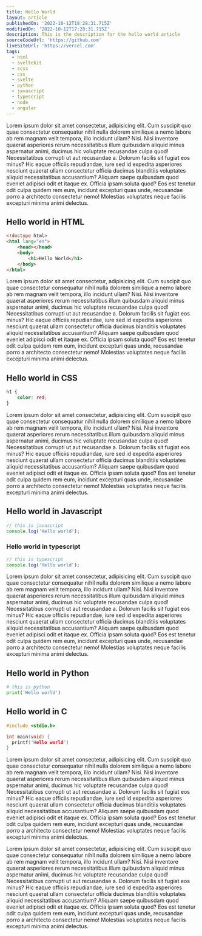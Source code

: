 ```yaml
---
title: Hello World
layout: article
publishedOn: '2022-10-12T18:28:31.715Z'
modifiedOn: '2022-10-12T17:28:31.715Z'
description: This is the description for the hello world article
sourceCodeUrl: 'https://github.com'
liveSiteUrl: 'https://vercel.com'
tags:
  - html
  - sveltekit
  - scss
  - css
  - svelte
  - python
  - javascript
  - typescript
  - node
  - angular
---
```


Lorem ipsum dolor sit amet consectetur, adipisicing elit. Cum suscipit quo quae consectetur consequatur nihil nulla dolorem similique a nemo labore ab rem magnam velit tempora, illo incidunt ullam? Nisi.
Nisi inventore quaerat asperiores rerum necessitatibus illum quibusdam aliquid minus aspernatur animi, ducimus hic voluptate recusandae culpa quod! Necessitatibus corrupti ut aut recusandae a. Dolorum facilis sit fugiat eos minus?
Hic eaque officiis repudiandae, iure sed id expedita asperiores nesciunt quaerat ullam consectetur officia ducimus blanditiis voluptates aliquid necessitatibus accusantium? Aliquam saepe quibusdam quod eveniet adipisci odit et itaque ex.
Officia ipsam soluta quod? Eos est tenetur odit culpa quidem rem eum, incidunt excepturi quas unde, recusandae porro a architecto consectetur nemo! Molestias voluptates neque facilis excepturi minima animi delectus.

## Hello world in HTML

```html
<!doctype html>
<html lang="en">
	<head></head>
	<body>
		<h1>Hello World</h1>
	</body>
</html>
```

Lorem ipsum dolor sit amet consectetur, adipisicing elit. Cum suscipit quo quae consectetur consequatur nihil nulla dolorem similique a nemo labore ab rem magnam velit tempora, illo incidunt ullam? Nisi.
Nisi inventore quaerat asperiores rerum necessitatibus illum quibusdam aliquid minus aspernatur animi, ducimus hic voluptate recusandae culpa quod! Necessitatibus corrupti ut aut recusandae a. Dolorum facilis sit fugiat eos minus?
Hic eaque officiis repudiandae, iure sed id expedita asperiores nesciunt quaerat ullam consectetur officia ducimus blanditiis voluptates aliquid necessitatibus accusantium? Aliquam saepe quibusdam quod eveniet adipisci odit et itaque ex.
Officia ipsam soluta quod? Eos est tenetur odit culpa quidem rem eum, incidunt excepturi quas unde, recusandae porro a architecto consectetur nemo! Molestias voluptates neque facilis excepturi minima animi delectus.

## Hello world in CSS

```css
h1 {
	color: red;
}
```

Lorem ipsum dolor sit amet consectetur, adipisicing elit. Cum suscipit quo quae consectetur consequatur nihil nulla dolorem similique a nemo labore ab rem magnam velit tempora, illo incidunt ullam? Nisi.
Nisi inventore quaerat asperiores rerum necessitatibus illum quibusdam aliquid minus aspernatur animi, ducimus hic voluptate recusandae culpa quod! Necessitatibus corrupti ut aut recusandae a. Dolorum facilis sit fugiat eos minus?
Hic eaque officiis repudiandae, iure sed id expedita asperiores nesciunt quaerat ullam consectetur officia ducimus blanditiis voluptates aliquid necessitatibus accusantium? Aliquam saepe quibusdam quod eveniet adipisci odit et itaque ex.
Officia ipsam soluta quod? Eos est tenetur odit culpa quidem rem eum, incidunt excepturi quas unde, recusandae porro a architecto consectetur nemo! Molestias voluptates neque facilis excepturi minima animi delectus.

## Hello world in Javascript

```js
// this is javascript
console.log('Hello world');
```

### Hello world in typescript

```ts
// this is typescript
console.log('Hello world');
```

Lorem ipsum dolor sit amet consectetur, adipisicing elit. Cum suscipit quo quae consectetur consequatur nihil nulla dolorem similique a nemo labore ab rem magnam velit tempora, illo incidunt ullam? Nisi.
Nisi inventore quaerat asperiores rerum necessitatibus illum quibusdam aliquid minus aspernatur animi, ducimus hic voluptate recusandae culpa quod! Necessitatibus corrupti ut aut recusandae a. Dolorum facilis sit fugiat eos minus?
Hic eaque officiis repudiandae, iure sed id expedita asperiores nesciunt quaerat ullam consectetur officia ducimus blanditiis voluptates aliquid necessitatibus accusantium? Aliquam saepe quibusdam quod eveniet adipisci odit et itaque ex.
Officia ipsam soluta quod? Eos est tenetur odit culpa quidem rem eum, incidunt excepturi quas unde, recusandae porro a architecto consectetur nemo! Molestias voluptates neque facilis excepturi minima animi delectus.

## Hello world in Python

```py
# this is python
print('Hello world')
```

## Hello world in C

```c
#include <stdio.h>

int main(void) {
  printf('Hello world')
}
```

Lorem ipsum dolor sit amet consectetur, adipisicing elit. Cum suscipit quo quae consectetur consequatur nihil nulla dolorem similique a nemo labore ab rem magnam velit tempora, illo incidunt ullam? Nisi.
Nisi inventore quaerat asperiores rerum necessitatibus illum quibusdam aliquid minus aspernatur animi, ducimus hic voluptate recusandae culpa quod! Necessitatibus corrupti ut aut recusandae a. Dolorum facilis sit fugiat eos minus?
Hic eaque officiis repudiandae, iure sed id expedita asperiores nesciunt quaerat ullam consectetur officia ducimus blanditiis voluptates aliquid necessitatibus accusantium? Aliquam saepe quibusdam quod eveniet adipisci odit et itaque ex.
Officia ipsam soluta quod? Eos est tenetur odit culpa quidem rem eum, incidunt excepturi quas unde, recusandae porro a architecto consectetur nemo! Molestias voluptates neque facilis excepturi minima animi delectus.

Lorem ipsum dolor sit amet consectetur, adipisicing elit. Cum suscipit quo quae consectetur consequatur nihil nulla dolorem similique a nemo labore ab rem magnam velit tempora, illo incidunt ullam? Nisi.
Nisi inventore quaerat asperiores rerum necessitatibus illum quibusdam aliquid minus aspernatur animi, ducimus hic voluptate recusandae culpa quod! Necessitatibus corrupti ut aut recusandae a. Dolorum facilis sit fugiat eos minus?
Hic eaque officiis repudiandae, iure sed id expedita asperiores nesciunt quaerat ullam consectetur officia ducimus blanditiis voluptates aliquid necessitatibus accusantium? Aliquam saepe quibusdam quod eveniet adipisci odit et itaque ex.
Officia ipsam soluta quod? Eos est tenetur odit culpa quidem rem eum, incidunt excepturi quas unde, recusandae porro a architecto consectetur nemo! Molestias voluptates neque facilis excepturi minima animi delectus.
